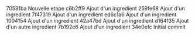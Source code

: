 70531ba Nouvelle etape
c6b2ff9 Ajout d'un ingredient
259fe68 Ajout d'un ingredient
7f47319 Ajout d'un ingredient
ed6c1a6 Ajout d'un ingredient
1004154 Ajout d'un ingredient
42a47bd Ajout d'un ingredient
d164135 Ajout d'un autre ingredient
7b192e6 Ajout d'un ingredient
34e0efc Initial commit
